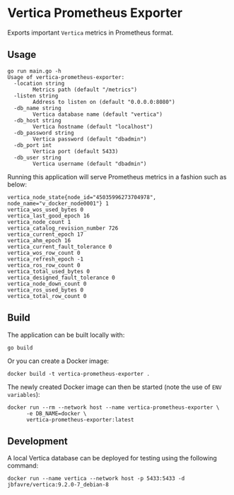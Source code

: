 # Vertica Prometheus Exporter

Exports important `Vertica` metrics in Prometheus format. 

## Usage
```
go run main.go -h              
Usage of vertica-prometheus-exporter:
  -location string
        Metrics path (default "/metrics")
  -listen string
        Address to listen on (default "0.0.0.0:8080")
  -db_name string
        Vertica database name (default "vertica")
  -db_host string
        Vertica hostname (default "localhost")
  -db_password string
        Vertica password (default "dbadmin")
  -db_port int
        Vertica port (default 5433)
  -db_user string
        Vertica username (default "dbadmin")
```

Running this application will serve Prometheus metrics in a fashion such as below:
```
vertica_node_state{node_id="45035996273704978", node_name="v_docker_node0001"} 1
vertica_wos_used_bytes 0
vertica_last_good_epoch 16
vertica_node_count 1
vertica_catalog_revision_number 726
vertica_current_epoch 17
vertica_ahm_epoch 16
vertica_current_fault_tolerance 0
vertica_wos_row_count 0
vertica_refresh_epoch -1
vertica_ros_row_count 0
vertica_total_used_bytes 0
vertica_designed_fault_tolerance 0
vertica_node_down_count 0
vertica_ros_used_bytes 0
vertica_total_row_count 0
```

## Build
The application can be built locally with:

```
go build
```

Or you can create a Docker image:

```
docker build -t vertica-prometheus-exporter .
```

The newly created Docker image can then be started (note the use of `ENV variables`):

```
docker run --rm --network host --name vertica-prometheus-exporter \
      -e DB_NAME=docker \
      vertica-prometheus-exporter:latest
```

## Development

A local Vertica database can be deployed for testing using the following command:

```
docker run --name vertica --network host -p 5433:5433 -d jbfavre/vertica:9.2.0-7_debian-8
```
